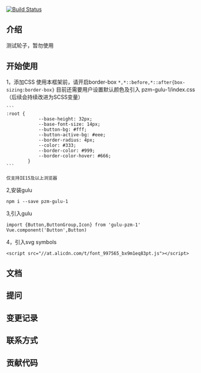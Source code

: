 [![Build Status](https://travis-ci.org/tryingpzm/pzm-test-1.svg?branch=master)](https://travis-ci.org/tryingpzm/pzm-test-1)

## 介绍

测试轮子，暂勿使用

## 开始使用

1，添加CSS
    使用本框架前，请开启border-box
    ```
    *,*::before,*::after{box-sizing:border-box}
    ```
    目前还需要用户设置默认颜色及引入 pzm-gulu-1/index.css（后续会持续改进为SCSS变量）
    
    ```
    :root {
                --base-height: 32px;
                --base-font-size: 14px;
                --button-bg: #fff;
                --button-active-bg: #eee;
                --border-radius: 4px;
                --color: #333;
                --border-color: #999;
                --border-color-hover: #666;
            }
    ```
    
    仅支持IE15及以上浏览器
2,安装gulu
```
npm i --save pzm-gulu-1
```

3,引入gulu
```
import {Button,ButtonGroup,Icon} from 'gulu-pzm-1'
Vue.component('Button',Button)
```

4，引入svg symbols
```
<script src="//at.alicdn.com/t/font_997565_bx9m1eq83pt.js"></script>
```
## 文档
## 提问
## 变更记录
## 联系方式
## 贡献代码


